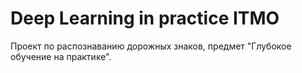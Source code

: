 # Deep Learning in practice ITMO
Проект по распознаванию дорожных знаков, предмет "Глубокое обучение на практике".